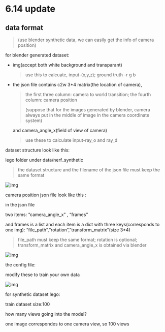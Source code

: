 # 6.14 update

## data format

>   (use blender synthetic data, we can easily get the info of camera position)

for blender generated dataset:

- img(accept both white background and transparant)

  > use this to calcuate, input-(x,y,z); ground truth -r g b

- the json file contains c2w 3*4 matrix(the location of camera),

  > the first three column: camera to world transition; the fourth column: camera position
  >
  > (suppose that for the images generated by blender, camera always put in the middle of image in the camera coordinate system)

  and camera_angle_x(field of view of camera)

  > use these to calculate input-ray_o and ray_d





dataset structure look like this:

lego folder under data/nerf_synthetic

> the dataset structure and the filename of the json file must keep the same format

![img](https://lh7-us.googleusercontent.com/docsz/AD_4nXf8AECDjPT2TizPHLXSmpf62Lvjgrf_pcuefSnH-f2J-vPlYbd6iKb5P7Z8vkhQm92d8NVihI9lpFlMmJXLer6gX4cuqKTd2ceLQeLyY3Mgh_gUMlkHtKeGHquODd2Mx-REbx8GIqo8ZLTl8mHKzcbIhMO6?key=B1J_PdAqRoywV3PQfLu5hw)







camera position json file look like this :

in the json file

two items: “camera_angle_x” , “frames”

and frames is a list and each item is a dict with three keys(corresponds to one img): “file_path”,“rotation”,”transform_matrix”(size 3*4)

> file_path must keep the same format; rotation is optional; transform_matrix and camera_angle_x is obtained via blender

![img](https://lh7-us.googleusercontent.com/docsz/AD_4nXdIPr-tiAZEZZ3hZA5gA7JDaV7D-TNQrc0726vv0EbR-zyZHVHGaaPFTiFycTtB5neWcUOhG9Cg8pEahroyFV6wQoh0CRuUVhuyVg0ciOZF8UWC4yzZIU2F0XkUmd2sgJ3FsDgOvp7TPJ9mhxyLQXzTk4w?key=B1J_PdAqRoywV3PQfLu5hw)





the config file:

modify these to train your own data

![img](https://lh7-us.googleusercontent.com/docsz/AD_4nXfOI1_W5wjhntIs3pImOrzIoso2qx4LoCjuIdDiikuYhg8lge86RiJTXersg03Sh3YENxOSsYV1voC8IcbMgJu1PCOWhwiwwx2H3DN8oVsp5U1zJSMlGx7DEiywTPuALz4BnK16ZYH9fHgcD_3ben2yqO0?key=B1J_PdAqRoywV3PQfLu5hw)









for synthetic dataset lego:

train dataset size:100

how many views going into the model?

one image correspondes to one camera view, so 100 views

